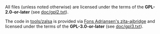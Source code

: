 All files (unless noted otherwise) are licensed under the terms of the
**GPL-2.0-or-later** (see [doc/gpl2.txt](doc/gpl2.txt)).

The code in [tools/zalsa](tools/zalsa) is provided via [Fons Adriansen's
zita-ajbridge](https://kokkinizita.linuxaudio.org/linuxaudio/zita-ajbridge-doc/quickguide.html)
and licensed under the terms of the **GPL-3.0-or-later** (see
[doc/gpl3.txt](doc/gpl3.txt)).
